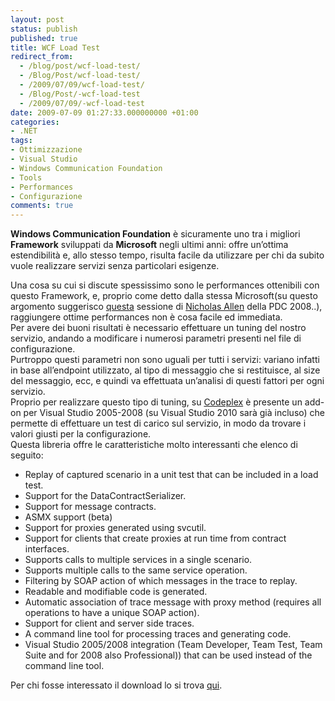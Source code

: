 ```yaml
---
layout: post
status: publish
published: true
title: WCF Load Test
redirect_from: 
  - /blog/post/wcf-load-test/
  - /Blog/Post/wcf-load-test/
  - /2009/07/09/wcf-load-test/
  - /Blog/Post/-wcf-load-test
  - /2009/07/09/-wcf-load-test
date: 2009-07-09 01:27:33.000000000 +01:00
categories:
- .NET
tags:
- Ottimizzazione
- Visual Studio
- Windows Communication Foundation
- Tools
- Performances
- Configurazione
comments: true
---
```

<p><strong>Windows Communication Foundation</strong> &egrave; sicuramente uno tra i migliori <strong>Framework</strong> sviluppati da <strong>Microsoft</strong> negli ultimi anni: offre un&rsquo;ottima estendibilit&agrave; e, allo stesso tempo, risulta facile da utilizzare per chi da subito vuole realizzare servizi senza particolari esigenze.     </p>
<p>Una cosa su cui si discute spessissimo sono le performances ottenibili con questo Framework, e, proprio come detto dalla stessa Microsoft(su questo argomento suggerisco <a target="_blank" rel="nofollow" href="http://channel9.msdn.com/pdc2008/TL38/">questa</a> sessione di <a target="_blank" rel="nofollow" href="http://blogs.msdn.com/drnick/" title="Nicholas Allen">Nicholas Allen</a> della PDC 2008..), raggiungere ottime performances non &egrave; cosa facile ed immediata.     <br />
Per avere dei buoni risultati &egrave; necessario effettuare un tuning del nostro servizio, andando a modificare i numerosi parametri presenti nel file di configurazione.     <br />
Purtroppo questi parametri non sono uguali per tutti i servizi: variano infatti in base all&rsquo;endpoint utilizzato, al tipo di messaggio che si restituisce, al size del messaggio, ecc, e quindi va effettuata un&rsquo;analisi di questi fattori per ogni servizio.     <br />
Proprio per realizzare questo tipo di tuning, su <a target="_blank" rel="nofollow" href="http://www.codeplex.com/" title="Codeplex">Codeplex</a> &egrave; presente un add-on per Visual Studio 2005-2008 (su Visual Studio 2010 sar&agrave; gi&agrave; incluso) che permette di effettuare un test di carico sul servizio, in modo da trovare i valori giusti per la configurazione.     <br />
Questa libreria offre le caratteristiche molto interessanti che elenco di seguito:</p>
<ul>
    <li>Replay of captured scenario in a unit test that can be included in a load test.</li>
    <li>Support for the DataContractSerializer.</li>
    <li>Support for message contracts.</li>
    <li>ASMX support (beta)</li>
    <li>Support for proxies generated using svcutil.</li>
    <li>Support for clients that create proxies at run time from contract interfaces.</li>
    <li>Supports calls to multiple services in a single scenario.</li>
    <li>Supports multiple calls to the same service operation.</li>
    <li>Filtering by SOAP action of which messages in the trace to replay.</li>
    <li>Readable and modifiable code is generated.</li>
    <li>Automatic association of trace message with proxy method (requires all operations to have a unique SOAP action).</li>
    <li>Support for client and server side traces.</li>
    <li>A command line tool for processing traces and generating code.</li>
    <li>Visual Studio 2005/2008 integration (Team Developer, Team Test, Team Suite and for 2008 also Professional)) that can be used instead of the command line tool.</li>
</ul>
<p>Per chi fosse interessato il download lo si trova <a target="_blank" rel="nofollow" href="http://wcfloadtest.codeplex.com/">qui</a>.</p>
